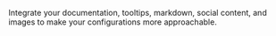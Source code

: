---
---

Integrate your documentation, tooltips, markdown, social content, and images to make your configurations more approachable.
